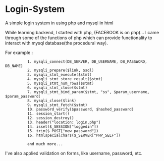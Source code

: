 # Login-System
A simple login system in using php and mysql in html

While learning backend, I started with php, (FACEBOOK is on php)...
I came through some of the functions of php which can provide functionality to interact with mysql database(the procedural way).

For example :

              1. mysqli_connect(DB_SERVER, DB_USERNAME, DB_PASSWORD, DB_NAME)
              2. mysqli_prepare($link, $sql)
              3. mysqli_stmt_execute($stmt)
              4. mysqli_stmt_store_result($stmt)
              5. mysqli_stmt_num_rows($stmt)
              6. mysqli_stmt_close($stmt)
              7. mysqli_stmt_bind_param($stmt, "ss", $param_username, $param_password)
              8. mysqli_close($link)
              9. mysqli_stmt_fetch($stmt)
              10. password_verify($password, $hashed_password)
              11. session_start()
              12. session_destroy()
              13. header("location: login.php")
              14. isset($_SESSION["loggedin"])
              15. trim($_POST["new_password"])
              16. htmlspecialchars($_SERVER["PHP_SELF"])
              
              and much more...
             
I've also applied validation on forms, like username, password, etc.
